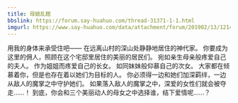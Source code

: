 ```yaml
---
title: 母娘乱館
bbslink: https://forum.say-huahuo.com/thread-31371-1-1.html
imgurl: https://www.say-huahuo.com/data/attachment/forum/201902/13/121428gkrkhg7zxxssosfn.jpg
---
```


用我的身体来承受住吧—— 在远离山村的深山处静静地居住的神代家。 你要成为这里的佣人，照顾在这个宅邸里居住的美丽的居民们。 宛如亲生母亲般疼爱自己的夫人。 作为姐姐而疼爱自己的长女。 如同妹妹般仰慕自己的次女。 大家都在倾慕着你，但是也存在着以她们为目标的人。 你必须得一边和她们加深羁绊，一边从敌人的魔掌之中守护她们。 如果落入敌人的魔掌之中，深爱的女性们就会被夺走……！ 到底，你会和三个美丽动人的母女之中选择谁，结下爱情呢……？<!--more-->
